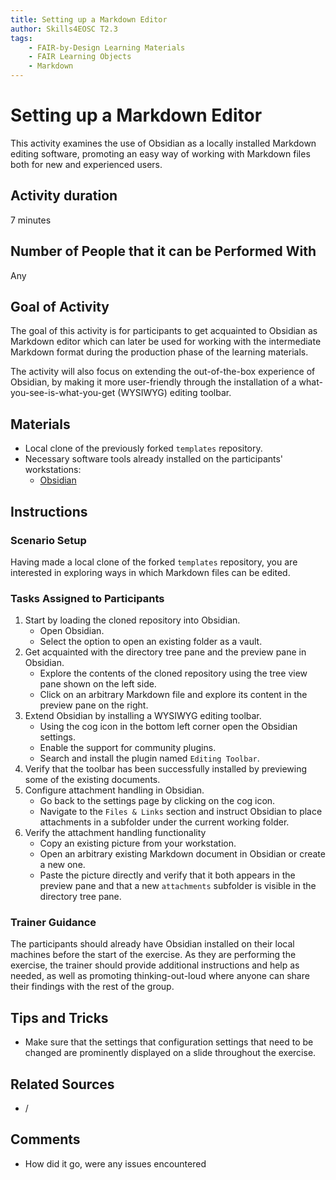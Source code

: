 ```yaml
---
title: Setting up a Markdown Editor
author: Skills4EOSC T2.3
tags: 
    - FAIR-by-Design Learning Materials
    - FAIR Learning Objects
    - Markdown
---
```


# Setting up a Markdown Editor

This activity examines the use of Obsidian as a locally installed Markdown editing software, promoting an easy way of working with Markdown files both for new and experienced users.

## Activity duration

7 minutes

## Number of People that it can be Performed With

Any

## Goal of Activity

The goal of this activity is for participants to get acquainted to Obsidian as Markdown editor which can later be used for working with the intermediate Markdown format during the production phase of the learning materials.

The activity will also focus on extending the out-of-the-box experience of Obsidian, by making it more user-friendly through the installation of a what-you-see-is-what-you-get (WYSIWYG) editing toolbar.

## Materials

- Local clone of the previously forked `templates` repository.
- Necessary software tools already installed on the participants' workstations:
    - [Obsidian](https://obsidian.md/)

## Instructions

### Scenario Setup

Having made a local clone of the forked `templates` repository, you are interested in exploring ways in which Markdown files can be edited.

### Tasks Assigned to Participants

1. Start by loading the cloned repository into Obsidian.
    - Open Obsidian.
    - Select the option to open an existing folder as a vault.
2. Get acquainted with the directory tree pane and the preview pane in Obsidian.
    - Explore the contents of the cloned repository using the tree view pane shown on the left side.
    - Click on an arbitrary Markdown file and explore its content in the preview pane on the right.
3. Extend Obsidian by installing a WYSIWYG editing toolbar.
    - Using the cog icon in the bottom left corner open the Obsidian settings.
    - Enable the support for community plugins.
    - Search and install the plugin named `Editing Toolbar`.
4. Verify that the toolbar has been successfully installed by previewing some of the existing documents.
5. Configure attachment handling in Obsidian.
    - Go back to the settings page by clicking on the cog icon.
    - Navigate to the `Files & Links` section and instruct Obsidian to place attachments in a subfolder under the current working folder.
6. Verify the attachment handling functionality
    - Copy an existing picture from your workstation.
    - Open an arbitrary existing Markdown document in Obsidian or create a new one.
    - Paste the picture directly and verify that it both appears in the preview pane and that a new `attachments` subfolder is visible in the directory tree pane.

### Trainer Guidance

The participants should already have Obsidian installed on their local machines before the start of the exercise. As they are performing the exercise, the trainer should provide additional instructions and help as needed, as well as promoting thinking-out-loud where anyone can share their findings with the rest of the group.

## Tips and Tricks

- Make sure that the settings that configuration settings that need to be changed are prominently displayed on a slide throughout the exercise.

## Related Sources

- /

## Comments

- How did it go, were any issues encountered